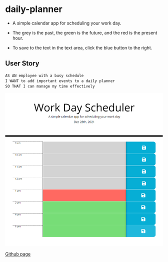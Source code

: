 # daily-planner
* A simple calendar app for scheduling your work day.

* The grey is the past, the green is the future, and the red is the present hour.

* To save to the text in the text area, click the blue button to the right.

## User Story

```md
AS AN employee with a busy schedule
I WANT to add important events to a daily planner
SO THAT I can manage my time effectively
```
![A simple calendar app for scheduling your work day.](./assets/images/daily-planner.PNG)

[Github page](https://stevenlof777.github.io/daily-planner/)